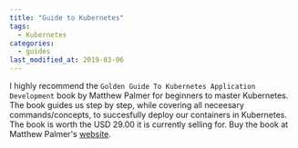 ```yaml
---
title: "Guide to Kubernetes"
tags: 
  - Kubernetes
categories:
  - guides
last_modified_at: 2019-03-06    
---
```


I highly recommend the `Golden Guide To Kubernetes Application Development` book by Matthew Palmer for beginners to master Kubernetes. The book guides us step by step, while covering all neceesary commands/concepts, to succesfully deploy our containers in Kubernetes. The book is worth the USD 29.00 it is currently selling for. Buy the book at Matthew Palmer's [website](https://matthewpalmer.net/kubernetes-app-developer/).   
